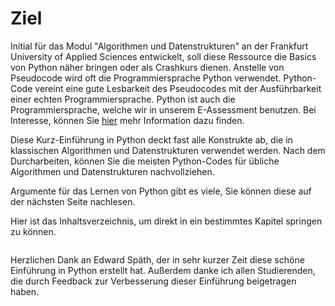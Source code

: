 # Ziel

Initial für das Modul "Algorithmen und Datenstrukturen" an der Frankfurt University of Applied Sciences entwickelt,
soll diese Ressource die Basics von Python näher bringen oder als Crashkurs dienen. Anstelle von Pseudocode wird oft die Programmiersprache Python verwendet. Python-Code vereint eine gute Lesbarkeit des Pseudocodes mit der Ausführbarkeit einer echten Programmiersprache.
Python ist auch die Programmiersprache, welche wir in unserem E-Assessment benutzen. Bei Interesse, können Sie [hier](https://jensliebehenschel.github.io/ADLT/) mehr Information dazu finden.

Diese Kurz-Einführung in Python deckt fast alle Konstrukte ab, die in klassischen Algorithmen und Datenstrukturen verwendet werden. Nach dem Durcharbeiten, können Sie die meisten Python-Codes für übliche Algorithmen und Datenstrukturen nachvollziehen.

Argumente für das Lernen von Python gibt es viele, Sie können diese auf der nächsten Seite nachlesen.

Hier ist das Inhaltsverzeichnis, um direkt in ein bestimmtes Kapitel springen zu können.

```{tableofcontents}
```

Herzlichen Dank an Edward Späth, der in sehr kurzer Zeit diese schöne Einführung in Python erstellt hat.
Außerdem danke ich allen Studierenden, die durch Feedback zur Verbesserung dieser Einführung beigetragen haben.
